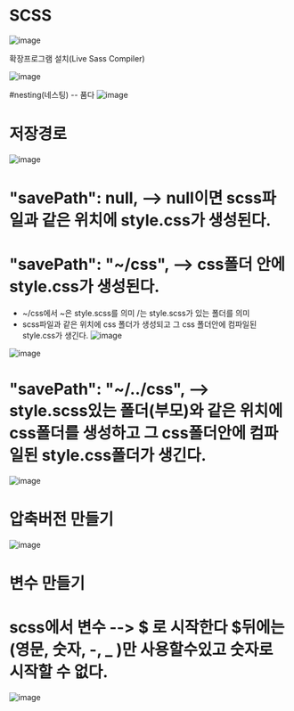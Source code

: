 # SCSS

![image](https://github.com/hyunju960429/SCSS/assets/145514544/4dcc8434-9540-453c-ba56-3ecdfdd82ad1)

확장프로그램 설치(Live Sass Compiler)

![image](https://github.com/hyunju960429/SCSS/assets/145514544/c1a697d2-2e10-45fd-ba5e-e2086bb22f8e)


#nesting(네스팅) -- 품다
![image](https://github.com/hyunju960429/SCSS/assets/145514544/2964ee49-ccd8-4a80-891b-8777b68fb4f9)


# 저장경로
![image](https://github.com/hyunju960429/SCSS/assets/145514544/6dd2f8ef-db3f-4431-8124-a7ba25019b79)

# "savePath": null,  --> null이면 scss파일과 같은 위치에 style.css가 생성된다.


# "savePath": "~/css",  --> css폴더 안에 style.css가 생성된다.
 - ~/css에서 ~은 style.scss를 의미 /는 style.scss가 있는 폴더를 의미
 - scss파일과 같은 위치에 css 폴더가 생성되고 그 css 폴더안에 컴파일된 style.css가 생긴다.
![image](https://github.com/hyunju960429/SCSS/assets/145514544/bb44730d-0f90-478c-8b83-8effd0d3932e)

![image](https://github.com/hyunju960429/SCSS/assets/145514544/ea84a054-e06a-4202-b3c0-40fe1cd76ed2)


# "savePath": "~/../css", --> style.scss있는 폴더(부모)와 같은 위치에 css폴더를 생성하고 그 css폴더안에 컴파일된 style.css폴더가 생긴다.

![image](https://github.com/hyunju960429/SCSS/assets/145514544/efb6a9e2-09a3-4716-aa15-d63b86bd4785)


# 압축버전 만들기
![image](https://github.com/hyunju960429/SCSS/assets/145514544/dc2ee4e2-bcaa-491c-a393-476e0dd5a616)


# 변수 만들기
# scss에서 변수 --> 		&#36; 로 시작한다 $뒤에는 (영문, 숫자, -, _ )만 사용할수있고 숫자로 시작할 수 없다.



![image](https://github.com/hyunju960429/SCSS/assets/145514544/f8f98328-5f48-47a5-98cf-ecfd1f04b48b)

